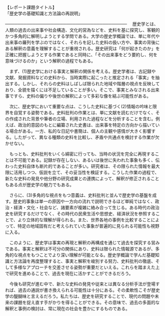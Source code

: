 【レポート課題タイトル】  
「歴史学の基礎知識と方法論の再説明」

────────────────────────────────────────
　歴史学とは、人類の過去の出来事や社会構造、文化的営為などを、史料を基に探究し、客観的かつ多角的に解明しようとする学問である。大学の歴史学概論では、単に年代や出来事の羅列を学ぶのではなく、それらを記した史料の扱い方や、事実の背後にある解釈の意義を理解することが重視される。歴史研究は「何が起きたのか」を正確に把握しようとする作業であると同時に、「その出来事をどう要約し、何を意味づけるのか」という解釈の過程でもある。

　まず、(1)歴史学における事実と解釈の関係を考える。歴史学者は、古記録や文献、発掘資料などの史料から、当時実際に起こったと推定される「事実」を抽出する。しかし、それらの史料はしばしば限られた地域や階層の視点を反映しており、全貌を描くには不足していることが多い。そこで、事実とみなされる出来事ですら、史料の偏りや後世の解釈によって多彩な像を結ぶ可能性がある。

　次に、歴史学において重要な点は、こうした史料に基づく(2)情報の吟味と限界を自覚する姿勢である。史料批判の作業とは、単に文献を読むだけでなく、その作成された背景や筆者の立場、利用された過程などを分析することを含む。例えば、政治的意図のもとに編纂された史書は、出来事を特定の方向から描いている場合がある。一方、私的な日記や書簡は、個人の主観や感情が大きく影響する。したがって、異なる種類の史料を比較し、矛盾や共通点を検討する作業が欠かせない。

　もっとも、史料批判をいくら綿密に行っても、当時の状況を完全に再現することは不可能である。記録が存在しない、あるいは後世に失われた事象も多く、伝わった史料自体も断片的であることが多い。研究者は、その限られた情報を最大限に活用しつつ、仮説を立て、その妥当性を検証する。こうした作業の過程で、新たな史料の発見や他分野の研究成果との連携によって、解釈が修正されることもある点が歴史学の魅力でもある。

　さらに、(3)多角的な視点をもつ意義は、史料批判と並んで歴史学の基盤を成す。歴史的事象は単一の原因や一方向の流れで説明できるほど単純ではなく、政治・経済・文化・社会など、諸要素が複雑に絡み合って生じる。ある時代の政治史を研究するだけでなく、その時代の民衆生活や思想史、経済状況を参照することで、より立体的な理解が得られる。また、世界各地の事例を比較することによって、特定の地域固有だと考えられていた事象が普遍的に見られる可能性も視野に入る。

　このように、歴史学は事実の再現と解釈の再構成を通じて過去を探究する営みである。事実と解釈は不可分の関係にあり、史料は限られた情報源であるが、多角的な視点をもつことでより深い理解が可能となる。歴史学概論で学んだ基礎知識と方法論を再度整理すると、事実と解釈を峻別する努力、史料批判の徹底、そして多様なアプローチを交差させる姿勢が重要だといえる。これらを踏まえた上で研究を進めることで、過去を現在に活かすことができるだろう。

　今後も研究が進む中で、新たな史料の発見や従来とは異なる分析手法が登場すれば、過去の通説が書き換えられる可能性は十分にある。その柔軟性こそが歴史学の醍醐味と言えるだろう。私たちは、歴史を研究することで、現代の問題や未来の課題を捉え直す手がかりを得ることができる。その意味で、過去の多面的な解釈と事例の検討は、常に現在の社会を豊かにするものである。
